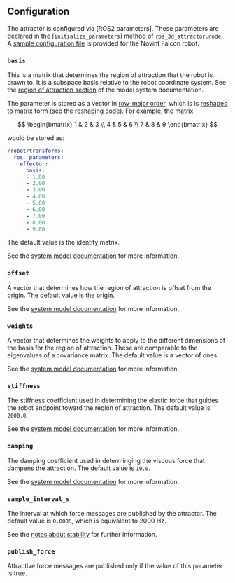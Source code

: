 <!-- License

Copyright 2023 Neuromechatronics Lab, Carnegie Mellon University (a.whit)

Contributors:
  a. whit. (nml@whit.contact)

This Source Code Form is subject to the terms of the Mozilla Public
License, v. 2.0. If a copy of the MPL was not distributed with this
file, You can obtain one at https://mozilla.org/MPL/2.0/.
-->

## Configuration

The attractor is configured via [ROS2 parameters]. These parameters are 
declared in the [`initialize_parameters`] method of `ros_3d_attractor.node`. A 
[sample configuration file](config/novint_falcon.yaml) is provided for the 
Novint Falcon robot.

### `basis`

This is a matrix that determines the region of attraction that the robot is 
drawn to. It is a subspace basis relative to the robot coordinate system. See 
the [region of attraction section](spring_damper.md#region_of_attraction) of 
the model system documentation.

The parameter is stored as a vector in [row-major order], which is is 
[reshaped] to matrix form (see the [reshaping code]). For example, the matrix 

$$
\begin{bmatrix}
  1 & 2 & 3 \\
  4 & 5 & 6 \\
  7 & 8 & 9 
\end{bmatrix}
$$

would be stored as:

```yaml
/robot/transforms:
  ros__parameters:
    effector:
      basis:
      - 1.00
      - 2.00
      - 3.00
      - 4.00
      - 5.00
      - 6.00
      - 7.00
      - 8.00
      - 9.00
```

The default value is the identity matrix.

See the [system model documentation](spring_damper.md) for more information.

### `offset`

A vector that determines how the region of attraction is offset from the 
origin. The default value is the origin.

See the [system model documentation](spring_damper.md) for more information.

### `weights`

A vector that determines the weights to apply to the different dimensions of 
the basis for the region of attraction. These are comparable to the eigenvalues 
of a covariance matrix. The default value is a vector of ones.

See the [system model documentation](spring_damper.md) for more information.

### `stiffness`

The stiffness coefficient used in determining the elastic force that guides the 
robot endpoint toward the region of attraction. The default value is `2000.0`.

See the [system model documentation](spring_damper.md) for more information.

### `damping`

The damping coefficient used in determinging the viscous force that dampens the 
attraction. The default value is `10.0`.

See the [system model documentation](spring_damper.md) for more information.

### `sample_interval_s`

The interval at which force messages are published by the attractor. The 
default value is `0.0005`, which is equivalent to 2000 Hz.

See the [notes about stability](stability.md) for further information.

### `publish_force`

Attractive force messages are published only if the value of this parameter is 
true.

<!---------------------------------------------------------------------
   References
---------------------------------------------------------------------->

[attractor]: https://en.wikipedia.org/wiki/Attractor

[force field]: https://en.wikipedia.org/wiki/Force_field_(physics)

[`compute_effector_force`]: https://github.com/ricmua/ros_nml_transforms/blob/c211c19db66085b9754429231457cb978cd66e89/ros_nml_transforms/node.py#L76

[linear attractor]: https://en.wikipedia.org/wiki/Attractor#Linear_equation_or_system


[row-major order]: https://en.wikipedia.org/wiki/Row-_and_column-major_order

[reshaped]: https://numpy.org/doc/stable/reference/generated/numpy.reshape.html

[reshaping code]: https://github.com/ricmua/ros_3d_attractor/blob/c07da8a5664ee7bb6fe47a40e1d57f39ed1c8ec5/ros_3d_attractor/node.py#L348

